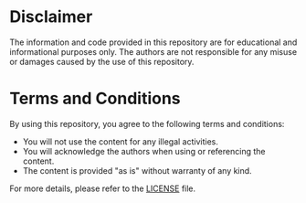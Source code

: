 # Disclaimer

The information and code provided in this repository are for educational and informational purposes only. The authors are not responsible for any misuse or damages caused by the use of this repository.

# Terms and Conditions

By using this repository, you agree to the following terms and conditions:
- You will not use the content for any illegal activities.
- You will acknowledge the authors when using or referencing the content.
- The content is provided "as is" without warranty of any kind.

For more details, please refer to the [LICENSE](LICENSE) file.
